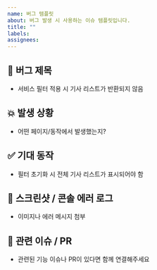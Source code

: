 ```yaml
---
name: 버그 템플릿
about: 버그 발생 시 사용하는 이슈 템플릿입니다.
title: ""
labels: 
assignees: 
---
```


## 🐞 버그 제목
- 서비스 필터 적용 시 기사 리스트가 반환되지 않음

## 💥 발생 상황
- 어떤 페이지/동작에서 발생했는지?

## ✅ 기대 동작
- 필터 초기화 시 전체 기사 리스트가 표시되어야 함

## 📸 스크린샷 / 콘솔 에러 로그
- 이미지나 에러 메시지 첨부

## 🔄 관련 이슈 / PR
- 관련된 기능 이슈나 PR이 있다면 함께 연결해주세요
